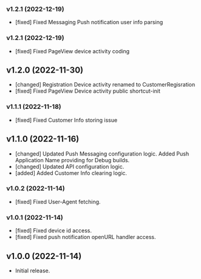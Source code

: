 ### v1.2.1 (2022-12-19)

- [fixed] Fixed Messaging Push notification user info parsing

### v1.2.1 (2022-12-19)

- [fixed] Fixed PageView device activity coding

## v1.2.0 (2022-11-30)

- [changed] Registration Device activity renamed to CustomerRegisration
- [fixed] Fixed PageView Device activity public shortcut-init

### v1.1.1 (2022-11-18)

- [fixed] Fixed Customer Info storing issue

## v1.1.0 (2022-11-16)

- [changed] Updated Push Messaging configuration logic. Added Push Application Name providing for Debug builds.
- [changed] Updated API configuration logic.
- [added] Added Customer Info clearing logic.

### v1.0.2 (2022-11-14)

- [fixed] Fixed User-Agent fetching.

### v1.0.1 (2022-11-14)

- [fixed] Fixed device id access.
- [fixed] Fixed push notification openURL handler access.

## v1.0.0 (2022-11-14)

- Initial release.
